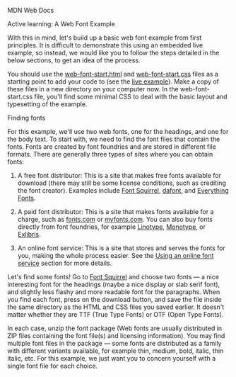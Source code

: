 MDN Web Docs

Active learning: A Web Font Example

With this in mind, let's build up a basic web font example from first principles. It is difficult to demonstrate this using an embedded live example, so instead, we would like you to follow the steps detailed in the below sections, to get an idea of the process.

You should use the <a href="https://github.com/mdn/learning-area/blob/master/css/styling-text/web-fonts/web-font-start.html">web-font-start.html</a> and <a href="https://github.com/mdn/learning-area/blob/master/css/styling-text/web-fonts/web-font-start.css">web-font-start.css</a> files as a starting point to add your code to (see the <a href="https://mdn.github.io/learning-area/css/styling-text/web-fonts/web-font-start.html">live example</a>). Make a copy of these files in a new directory on your computer now. In the web-font-start.css file, you'll find some minimal CSS to deal with the basic layout and typesetting of the example.

Finding fonts

For this example, we'll use two web fonts, one for the headings, and one for the body text. To start with, we need to find the font files that contain the fonts. Fonts are created by font foundries and are stored in different file formats. There are generally three types of sites where you can obtain fonts:

1. A free font distributor: This is a site that makes free fonts available for download (there may still be some license conditions, such as crediting the font creator). Examples include <a href="https://www.fontsquirrel.com/">Font Squirrel</a>, <a href="https://www.dafont.com/">dafont</a>, and <a href="https://everythingfonts.com/">Everything Fonts</a>.

2. A paid font distributor: This is a site that makes fonts available for a charge, such as <a href="https://www.fonts.com/">fonts.com</a> or <a href="https://www.myfonts.com/">myfonts.com</a>. You can also buy fonts directly from font foundries, for example <a href="https://www.linotype.com/">Linotype</a>, <a href="https://www.monotype.com/">Monotype</a>, or <a href="https://www.exljbris.com/">Exljbris</a>.

3. An online font service: This is a site that stores and serves the fonts for you, making the whole process easier. See the <a href="https://developer.mozilla.org/en-US/docs/Learn/CSS/Styling_text/Web_fonts#using_an_online_font_service">Using an online font service</a> section for more details.

Let's find some fonts! Go to <a href="https://www.fontsquirrel.com/">Font Squirrel</a> and choose two fonts — a nice interesting font for the headings (maybe a nice display or slab serif font), and slightly less flashy and more readable font for the paragraphs. When you find each font, press on the download button, and save the file inside the same directory as the HTML and CSS files you saved earlier. It doesn't matter whether they are TTF (True Type Fonts) or OTF (Open Type Fonts).

In each case, unzip the font package (Web fonts are usually distributed in ZIP files containing the font file(s) and licensing information). You may find multiple font files in the package — some fonts are distributed as a family with different variants available, for example thin, medium, bold, italic, thin italic, etc. For this example, we just want you to concern yourself with a single font file for each choice.
